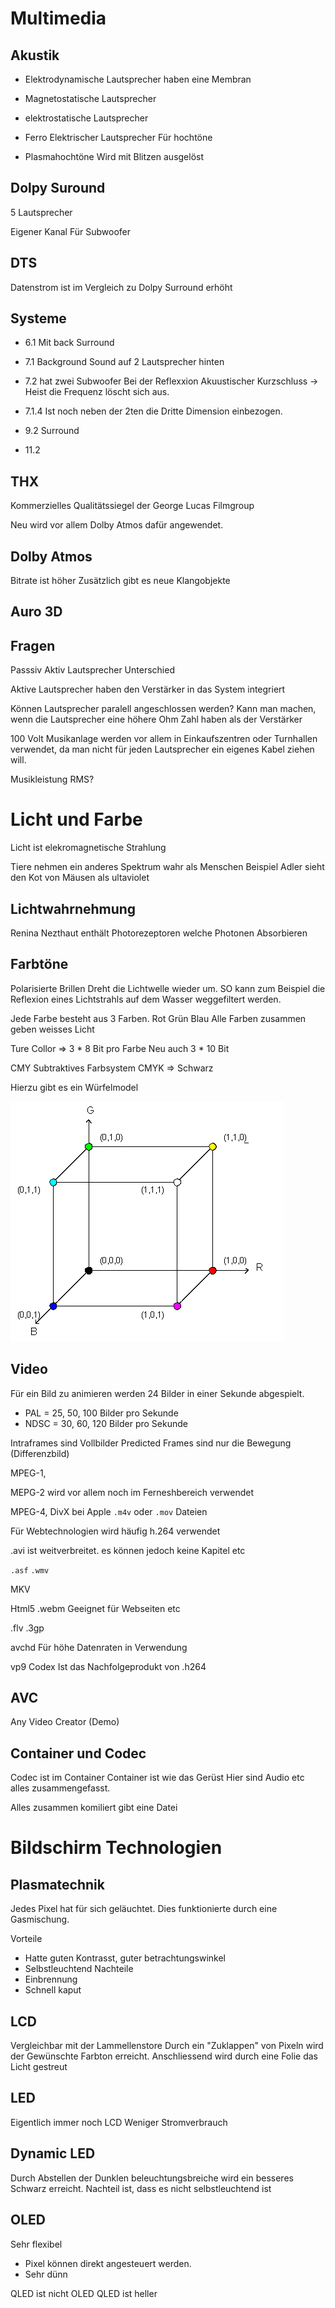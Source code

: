 # Multimedia
## Akustik
- Elektrodynamische Lautsprecher haben eine Membran
- Magnetostatische Lautsprecher

- elektrostatische Lautsprecher

- Ferro Elektrischer Lautsprecher
Für hochtöne


- Plasmahochtöne
Wird mit Blitzen ausgelöst

## Dolpy Suround
5 Lautsprecher

Eigener Kanal Für Subwoofer

## DTS
Datenstrom ist im Vergleich zu Dolpy Surround erhöht


## Systeme
- 6.1 Mit back Surround
- 7.1 Background Sound auf 2 Lautsprecher hinten
- 7.2 hat zwei Subwoofer
    Bei der Reflexxion 
    Akuustischer Kurzschluss -> Heist die Frequenz löscht sich aus.
- 7.1.4 Ist noch neben der 2ten die Dritte Dimension einbezogen.

- 9.2 Surround

- 11.2
   
## THX
Kommerzielles Qualitätssiegel der George Lucas Filmgroup

Neu wird vor allem Dolby Atmos dafür angewendet.

## Dolby Atmos
Bitrate ist höher Zusätzlich gibt es neue Klangobjekte

## Auro 3D

## Fragen 
Passsiv Aktiv Lautsprecher Unterschied

Aktive Lautsprecher haben den Verstärker in das System integriert

Können Lautsprecher paralell angeschlossen werden?
Kann man machen, wenn die Lautsprecher eine höhere Ohm Zahl haben als der Verstärker

100 Volt Musikanlage werden vor allem in Einkaufszentren oder Turnhallen verwendet, 
da man nicht für jeden Lautsprecher ein eigenes Kabel ziehen will.

Musikleistung RMS?

# Licht und Farbe
Licht ist elekromagnetische Strahlung

Tiere nehmen ein anderes Spektrum wahr als Menschen
Beispiel Adler sieht den Kot von Mäusen als ultaviolet

## Lichtwahrnehmung
Renina Nezthaut enthält Photorezeptoren welche Photonen Absorbieren

## Farbtöne
Polarisierte Brillen
Dreht die Lichtwelle wieder um. SO kann zum Beispiel die Reflexion eines Lichtstrahls auf dem Wasser weggefiltert werden.

Jede Farbe besteht aus 3 Farben. Rot Grün Blau
Alle Farben zusammen geben weisses Licht

Ture Collor => 3 * 8 Bit pro Farbe
Neu auch 3 * 10 Bit

CMY Subtraktives Farbsystem
CMYK => Schwarz

Hierzu gibt es ein Würfelmodel

![](res/rgb.gif?raw=true)


## Video
Für ein Bild zu animieren werden 24 Bilder in einer Sekunde abgespielt.

- PAL  = 25, 50, 100 Bilder pro Sekunde
- NDSC = 30, 60, 120 Bilder pro Sekunde

Intraframes sind Vollbilder
Predicted Frames sind nur die Bewegung (Differenzbild)

MPEG-1, 

MEPG-2 wird vor allem noch im Ferneshbereich verwendet


MPEG-4, 
DivX bei Apple `.m4v` oder `.mov` Dateien

Für Webtechnologien wird häufig h.264 verwendet

.avi ist weitverbreitet. es können jedoch keine Kapitel etc 

`.asf`  `.wmv`

MKV 

Html5 .webm
Geeignet für Webseiten etc

.flv .3gp


avchd
Für höhe Datenraten in Verwendung

vp9 Codex Ist das Nachfolgeprodukt von .h264

## AVC
Any Video Creator (Demo)

## Container und Codec
Codec ist im Container
Container ist wie das Gerüst
    Hier sind Audio etc alles zusammengefasst.

Alles zusammen komiliert gibt eine Datei

# Bildschirm Technologien
## Plasmatechnik
Jedes Pixel hat für sich geläuchtet. Dies funktionierte durch eine Gasmischung.

Vorteile
- Hatte guten Kontrasst, guter betrachtungswinkel
- Selbstleuchtend
Nachteile
- Einbrennung
- Schnell kaput


## LCD
Vergleichbar mit der Lammellenstore
Durch ein "Zuklappen" von Pixeln wird der Gewünschte Farbton erreicht.
Anschliessend wird durch eine Folie das Licht gestreut

## LED
Eigentlich immer noch LCD 
Weniger Stromverbrauch

## Dynamic LED
Durch Abstellen der Dunklen beleuchtungsbreiche wird ein besseres Schwarz erreicht.
Nachteil ist, dass es nicht selbstleuchtend ist

## OLED
Sehr flexibel

- Pixel können direkt angesteuert werden.
- Sehr dünn 


QLED ist nicht OLED
QLED ist heller  
